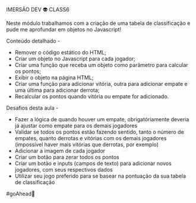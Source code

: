 IMERSÃO DEV 👽 CLASS6

Neste módulo trabalhamos com a criação de uma tabela de classificação e pude me aprofundar em objetos no Javascript! 

Conteúdo detalhado -
* Remover o código estático do HTML;
* Criar um objeto no Javascript para cada jogador;
* Criar uma função que receba um objeto como parâmetro para calcular os pontos;
* Exibir o objeto na página HTML;
* Criar uma função para adicionar vitória, outra para adicionar empate e uma última para        adicionar derrota;
* Recalcular os pontos quando vitória ou empate for adicionado.

Desafios desta aula -
* Fazer a lógica de quando houver um empate, obrigatóriamente deveria já ajustar como empate para os demais jogadores
* Validar se todos os pontos estão fazendo sentido, tanto o número de empates, quanto derrotas e vitórias com os demais jogadores (impossível haver mais vitórias que derrotas, por exemplo)
* Adicionar a imagem de cada jogador
* Criar um botão para zerar todos os pontos
* Criar um botão e inputs (campos de texto) para adicionar novos jogadores, com seus respectivos dados
* Utilizar seu jogo preferido para se basear na pontuação da sua tabela de classificação

#goAhead🚀